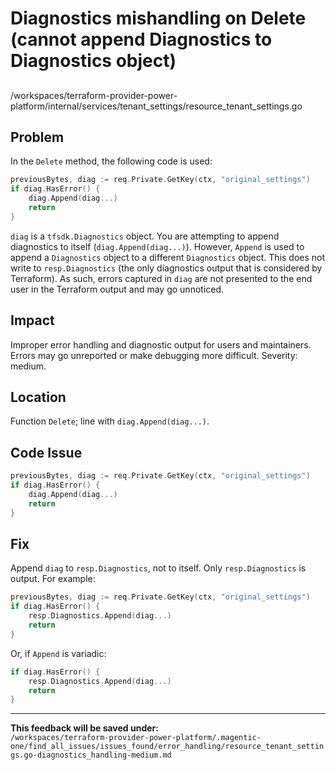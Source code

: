 # Diagnostics mishandling on Delete (cannot append Diagnostics to Diagnostics object)

##

/workspaces/terraform-provider-power-platform/internal/services/tenant_settings/resource_tenant_settings.go

## Problem

In the `Delete` method, the following code is used:

```go
previousBytes, diag := req.Private.GetKey(ctx, "original_settings")
if diag.HasError() {
    diag.Append(diag...)
    return
}
```
`diag` is a `tfsdk.Diagnostics` object. You are attempting to append diagnostics to itself (`diag.Append(diag...)`). However, `Append` is used to append a `Diagnostics` object to a different `Diagnostics` object. This does not write to `resp.Diagnostics` (the only diagnostics output that is considered by Terraform). As such, errors captured in `diag` are not presented to the end user in the Terraform output and may go unnoticed.

## Impact

Improper error handling and diagnostic output for users and maintainers. Errors may go unreported or make debugging more difficult. Severity: medium.

## Location

Function `Delete`; line with `diag.Append(diag...)`.

## Code Issue

```go
previousBytes, diag := req.Private.GetKey(ctx, "original_settings")
if diag.HasError() {
    diag.Append(diag...)
    return
}
```

## Fix

Append `diag` to `resp.Diagnostics`, not to itself. Only `resp.Diagnostics` is output. For example:

```go
previousBytes, diag := req.Private.GetKey(ctx, "original_settings")
if diag.HasError() {
    resp.Diagnostics.Append(diag...)
    return
}
```
Or, if `Append` is variadic:

```go
if diag.HasError() {
    resp.Diagnostics.Append(diag...)
    return
}
```

---

**This feedback will be saved under:**  
`/workspaces/terraform-provider-power-platform/.magentic-one/find_all_issues/issues_found/error_handling/resource_tenant_settings.go-diagnostics_handling-medium.md`
